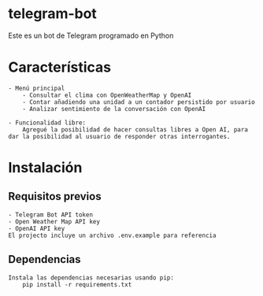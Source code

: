 # telegram-bot
Este es un bot de Telegram programado en Python

# Características
    - Menú principal
        - Consultar el clima con OpenWeatherMap y OpenAI
        - Contar añadiendo una unidad a un contador persistido por usuario
        - Analizar sentimiento de la conversación con OpenAI
    
    - Funcionalidad libre:
        Agregué la posibilidad de hacer consultas libres a Open AI, para dar la posibilidad al usuario de responder otras interrogantes.

# Instalación
## Requisitos previos
    - Telegram Bot API token
    - Open Weather Map API key
    - OpenAI API key
    El projecto incluye un archivo .env.example para referencia

## Dependencias
    Instala las dependencias necesarias usando pip:
        pip install -r requirements.txt
